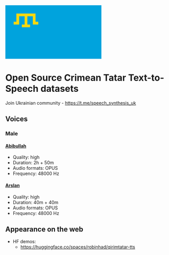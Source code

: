 <img src="./misc/Flag_of_the_Crimean_Tatar_people.svg.png" width="300"> 

# Open Source Crimean Tatar Text-to-Speech datasets

Join Ukrainian community - https://t.me/speech_synthesis_uk

## Voices

### Male

#### [Abibullah][1]

- Quality: high
- Duration: 2h + 50m
- Audio formats: OPUS
- Frequency: 48000 Hz

#### [Arslan][2]

- Quality: high
- Duration: 40m + 40m
- Audio formats: OPUS
- Frequency: 48000 Hz

## Appearance on the web

- HF demos:
  - https://huggingface.co/spaces/robinhad/qirimtatar-tts

[1]: https://github.com/egorsmkv/qirimtatar-tts-datasets/tree/main/abibullah
[2]: https://github.com/egorsmkv/qirimtatar-tts-datasets/tree/main/arslan
